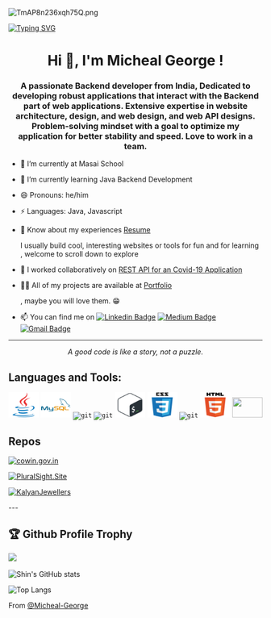 ![TmAP8n236xqh75Q.png](https://i.loli.net/2020/07/13/OiwrC2KRZNPA9cJ.png)
<!-- You can edit this image in paint and host the image on https://sm.ms/ -->
[![Typing SVG](https://readme-typing-svg.herokuapp.com?multiline=true&width=500&lines=Java+Backend+Developer.++++++++++)](https://git.io/typing-svg)

<h1 align="center">Hi  👋, I'm Micheal George !</h1> 
<h3  align="center">A passionate Backend developer from India, Dedicated to developing robust applications that interact with the Backend part of web applications. Extensive expertise in website architecture, design, and web design, and web API designs. Problem-solving mindset with a goal to optimize my application for better stability and speed. Love to work in a team.</h3>


- 🔭 I’m currently  at Masai School

- 🌱 I’m currently learning Java Backend Development

- 😄 Pronouns: he/him

- ⚡ Languages: Java, Javascript

- 📄 Know about my experiences <a href="https://drive.google.com/file/d/1i9vgT0BP0Dkn0YV2ht92GuLlgV3ZCVJ1/view?usp=sharing" rel="nofollow"> Resume </a>


  I usually build cool, interesting websites or tools for fun and for learning , welcome to scroll down to explore
 - 👯 I worked collaboratively on <a href="https://github.com/nvFARHAN/cowin.gov.in" rel="nofollow"> REST API for an Covid-19 Application </a>

- 👨‍💻 All of my projects are available at <a href="https://micheal-george-mgportfolio.netlify.app/" rel="nofollow"> Portfolio </a>

  , maybe you will love them. 😁

- 📫 You can find me on 
 [![Linkedin Badge](https://img.shields.io/badge/-MichealGeorge-blue?style=flat-square&logo=Linkedin&logoColor=white&link=https://www.linkedin.com/in/micheal-george/)](https://www.linkedin.com/in/micheal-george-3b2b9122b/) [![Medium Badge](https://img.shields.io/badge/-@michealgeorge-03a57a?style=flat-square&labelColor=000000&logo=Medium&link=https://medium.com/@michealgeorge432)](https://medium.com/@michealgeorge432)
[![Gmail Badge](https://img.shields.io/badge/-michealgeorge432@gmail-c14438?style=flat-square&logo=Gmail&logoColor=white&link=mailto:michealgeorge432@gmail.com)](mailto:michealgeorge432@gmail.com)
 
---

<p align="center">
  <i>A good code is like a story, not a puzzle.</i><br/>

</p>

## Languages and Tools: 
<code><img src="https://raw.githubusercontent.com/devicons/devicon/master/icons/java/java-original.svg" alt="bash" width="60" height="50"/></code>
<code><img src="https://raw.githubusercontent.com/devicons/devicon/master/icons/mysql/mysql-original-wordmark.svg" alt="css3" width="60" height="50"/></code>
<code><img src="https://encrypted-tbn0.gstatic.com/images?q=tbn:ANd9GcQgeBBf2wDMIxx5mkTXcEEfZUkjlEYMXY5MVZyy-yg&s" alt="git" width="60" height="50"/></code>
<code><img src="https://uxwing.com/wp-content/themes/uxwing/download/brands-and-social-media/postman-icon.png" alt="git" width="60" height="50"/></code>
<code><img src="https://raw.githubusercontent.com/devicons/devicon/master/icons/bash/bash-original.svg" alt="bash" width="60" height="50"/></code>
<code><img src="https://raw.githubusercontent.com/devicons/devicon/master/icons/css3/css3-original-wordmark.svg" alt="css3" width="60" height="50"/></code>
<code><img src="https://www.vectorlogo.zone/logos/git-scm/git-scm-icon.svg" alt="git" width="60" height="50"/></code>
<code><img src="https://raw.githubusercontent.com/devicons/devicon/master/icons/html5/html5-original-wordmark.svg" alt="html5" width="60" height="50"/></code>
<code><img height="40" src="https://raw.githubusercontent.com/shinokada/shinokada/master/assets/javascript.png" width="60" height="50"/></code>

## Repos

[![cowin.gov.in](https://github-readme-stats.vercel.app/api/pin/?username=nvFARHAN&repo=cowin.gov.in&show_owner=true)](https://github.com/nvFARHAN/cowin.gov.in)

[![PluralSight.Site](https://github-readme-stats.vercel.app/api/pin/?username=Micheal-George&repo=PluralSight.Site&show_owner=true)](https://github.com/Micheal-George/PluralSight.Site)
  

[![KalyanJewellers](https://github-readme-stats.vercel.app/api/pin/?username=Micheal-George&repo=Kalyan-Jewellers-clone&show_owner=true)](https://github.com/Micheal-George/Kalyan-Jewellers-clone)

---<h2>🏆 Github Profile Trophy</h2>
<img width=800 src="https://github-profile-trophy.vercel.app/?username=Micheal-George&column=9&theme=gruvbox&no-frame=true"/>

![Shin's GitHub stats](https://github-readme-stats.vercel.app/api?username=Micheal-George&show_icons=true&theme=tokyonight)


![Top Langs](https://github-readme-stats.vercel.app/api/top-langs/?username=Micheal-George&layout=compact)

 From [@Micheal-George](https://github.com/Micheal-George)
